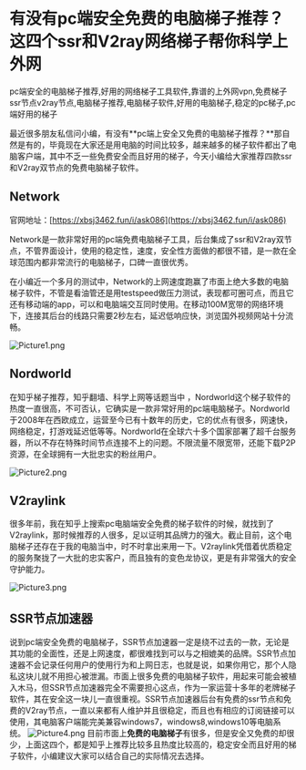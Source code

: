 # 有没有pc端安全免费的电脑梯子推荐？这四个ssr和V2ray网络梯子帮你科学上外网
pc端安全的电脑梯子推荐,好用的网络梯子工具软件,靠谱的上外网vpn,免费梯子ssr节点v2ray节点,电脑梯子推荐,电脑梯子软件,好用的电脑梯子,稳定的pc梯子,pc端好用的梯子

最近很多朋友私信问小编，有没有**pc端上安全又免费的电脑梯子推荐？**那自然是有的，毕竟现在大家还是用电脑的时间比较多，越来越多的梯子软件都出了电脑客户端，其中不乏一些免费安全而且好用的梯子，今天小编给大家推荐四款ssr和V2ray双节点的免费电脑梯子软件。

## Network

官网地址：[https://xbsj3462.fun/i/ask086](https://xbsj3462.fun/i/ask086)

Network是一款非常好用的pc端免费电脑梯子工具，后台集成了ssr和V2ray双节点，不管界面设计，使用的稳定性，速度，安全性方面做的都很不错，是一款在全球范围内都非常流行的电脑梯子，口碑一直很优秀。

在小编近一个多月的测试中，Network的上网速度跑赢了市面上绝大多数的电脑梯子软件，不管是看油管还是用testspeed做压力测试，表现都可圈可点，而且它还有移动端的app，可以和电脑端交互同时使用。在移动100M宽带的网络环境下，连接其后台的线路只需要2秒左右，延迟低响应快，浏览国外视频网站十分流畅。

![Picture1.png](https://s2.loli.net/2023/06/19/tSyP4N2IakJmbOY.png)


## Nordworld

在知乎梯子推荐，知乎翻墙、科学上网等话题当中 ，Nordworld这个梯子软件的热度一直很高，不可否认，它确实是一款非常好用的pc端电脑梯子。Nordworld于2008年在西欧成立，运营至今已有十数年的历史，它的优点有很多，网速快，网络稳定，打游戏延迟低等等。Nordworld在全球六十多个国家部署了超千台服务器，所以不存在特殊时间节点连接不上的问题。不限流量不限宽带，还能下载P2P资源，在全球拥有一大批忠实的粉丝用户。

![Picture2.png](https://s2.loli.net/2023/06/19/JwlCMsvpBA4tTqQ.png)

## V2raylink

很多年前，我在知乎上搜索pc电脑端安全免费的梯子软件的时候，就找到了V2raylink，那时候推荐的人很多，足以证明其品牌力的强大。截止目前，这个电脑梯子还存在于我的电脑当中，时不时拿出来用一下。V2raylink凭借着优质稳定的服务聚拢了一大批的忠实客户，而且独有的变色龙协议，更是有非常强大的安全守护能力。

![Picture3.png](https://s2.loli.net/2023/06/19/Kc1FsNqixpGL5TC.png)

## SSR节点加速器

说到pc端安全免费的电脑梯子，SSR节点加速器一定是绕不过去的一款，无论是其功能的全面性，还是上网速度，都很难找到可以与之相媲美的品牌。SSR节点加速器不会记录任何用户的使用行为和上网日志，也就是说，如果你用它，那个人隐私这块儿就不用担心被泄漏。市面上很多免费的电脑梯子软件，用起来可能会被植入木马，但SSR节点加速器完全不需要担心这点，作为一家运营十多年的老牌梯子软件，其在安全这一块儿一直很重视。SSR节点加速器后台有免费的ssr节点和免费的V2ray节点，一直以来都有人维护并且很稳定，而且也有相应的订阅链接可以使用，其电脑客户端能完美兼容windows7，windows8,windows10等电脑系统。
![Picture4.png](https://s2.loli.net/2023/06/19/lRBVnErK23ZaCDU.png)
目前市面上**免费的电脑梯子**有很多，但是安全又免费的却很少，上面这四个，都是知乎上推荐比较多且热度比较高的，稳定安全而且好用的梯子软件，小编建议大家可以结合自己的实际情况去选择。
